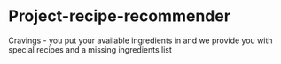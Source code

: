 # Project-recipe-recommender
Cravings - you put your available ingredients in and we provide you with special recipes and a missing ingredients list

